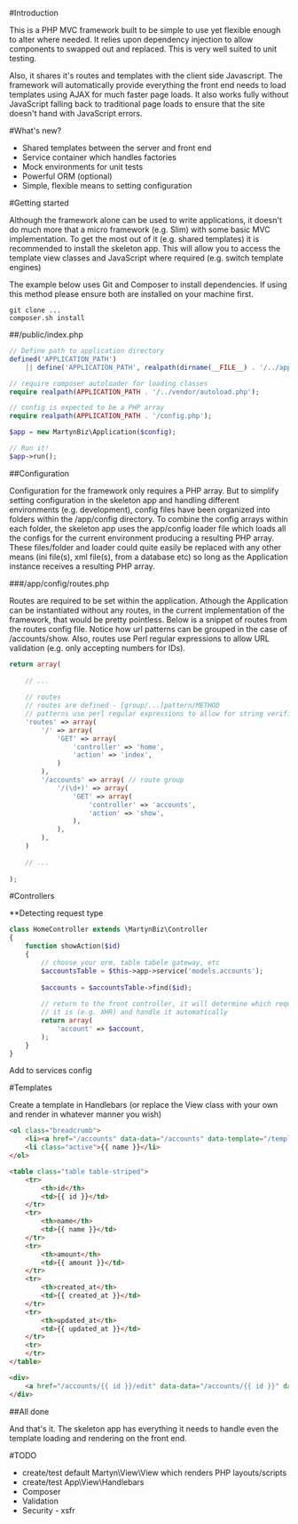 #Introduction

This is a PHP MVC framework built to be simple to use yet flexible enough to alter where needed. It relies upon dependency injection to allow components to swapped out and replaced. This is very well suited to unit testing.

Also, it shares it's routes and templates with the client side Javascript. The framework will automatically provide everything the front end needs to load templates using AJAX for much faster page loads. It also works fully without JavaScript falling back to traditional page loads to ensure that the site doesn't hand with JavaScript errors.

#What's new?

- Shared templates between the server and front end
- Service container which handles factories
- Mock environments for unit tests
- Powerful ORM (optional)
- Simple, flexible means to setting configuration

#Getting started

Although the framework alone can be used to write applications, it doesn't do much more that a micro framework (e.g. Slim) with some basic MVC implementation. To get the most out of it (e.g. shared templates) it is recommended to install the skeleton app. This will allow you to access the template view classes and JavaScript where required (e.g. switch template engines)

The example below uses Git and Composer to install dependencies. If using this method please ensure both are installed on your machine first.

```
git clone ...
composer.sh install
```

##/public/index.php

```php
// Define path to application directory
defined('APPLICATION_PATH')
    || define('APPLICATION_PATH', realpath(dirname(__FILE__) . '/../app'));

// require composer autoloader for loading classes
require realpath(APPLICATION_PATH . '/../vendor/autoload.php');

// config is expected to be a PHP array
require realpath(APPLICATION_PATH . '/config.php');

$app = new MartynBiz\Application($config);

// Run it!
$app->run();
```

##Configuration

Configuration for the framework only requires a PHP array. But to simplify setting configuration in the skeleton app and handling different environments (e.g. development), config files have been organized into folders within the /app/config directory. To combine the config arrays within each folder, the skeleton app uses the app/config loader file which loads all the configs for the current environment producing a resulting PHP array. These files/folder and loader could quite easily be replaced with any other means (ini file(s), xml file(s), from a database etc) so long as the Application instance receives a resulting PHP array.

###/app/config/routes.php

Routes are required to be set within the application. Athough the Application can be instantiated without any routes, in the current implementation of the framework, that would be pretty pointless. Below is a snippet of routes from the routes config file. Notice how url patterns can be grouped in the case of /accounts/show. Also, routes use Perl regular expressions to allow URL validation (e.g. only accepting numbers for IDs).

```php
return array(
    
    // ...
    
    // routes
    // routes are defined - [group/...]pattern/METHOD
    // patterns use perl regular expressions to allow for string verification
    'routes' => array(
        '/' => array(
            'GET' => array(
                'controller' => 'home',
                'action' => 'index',
            )
        ),
        '/accounts' => array( // route group
            '/(\d+)' => array(
                'GET' => array(
                    'controller' => 'accounts',
                    'action' => 'show',
                ),
            ),
        ),
    )
    
    // ...
    
);
```



#Controllers

**Detecting request type 

```php
class HomeController extends \MartynBiz\Controller
{
    function showAction($id)
    {
        // choose your orm, table tabele gateway, etc 
        $accountsTable = $this->app->service('models.accounts');
        
        $accounts = $accountsTable->find($id);
        
        // return to the front controller, it will determine which request
        // it is (e.g. XHR) and handle it automatically
        return array(
            'account' => $account,
        );
    }
}
```

Add to services config


#Templates

Create a template in Handlebars (or replace the View class with your own and render in whatever manner you wish)

```html
<ol class="breadcrumb">
    <li><a href="/accounts" data-data="/accounts" data-template="/templates/accounts/index.php">Accounts</a></li>
    <li class="active">{{ name }}</li>
</ol>

<table class="table table-striped">
    <tr>
        <th>id</th>
        <td>{{ id }}</td>
    </tr>
    <tr>
        <th>name</th>
        <td>{{ name }}</td>
    </tr>
    <tr>
        <th>amount</th>
        <td>{{ amount }}</td>
    </tr>
    <tr>
        <th>created_at</th>
        <td>{{ created_at }}</td>
    </tr>
    <tr>
        <th>updated_at</th>
        <td>{{ updated_at }}</td>
    </tr>
    <tr>
    </tr>
</table>

<div>
    <a href="/accounts/{{ id }}/edit" data-data="/accounts/{{ id }}" data-template="/templates/accounts/edit.php" class="btn btn-primary" role="button">Edit</a>
</div>
```

##All done

And that's it. The skeleton app has everything it needs to handle even the template loading and rendering on the front end.

#TODO

- create/test default Martyn\View\View which renders PHP layouts/scripts
- create/test App\View\Handlebars
- Composer
- Validation
- Security - xsfr